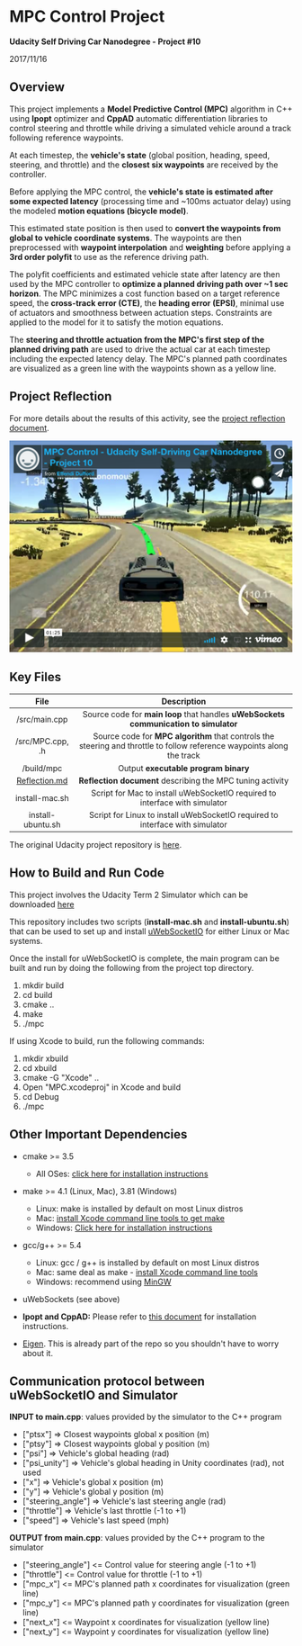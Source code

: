 # **MPC Control Project**

**Udacity Self Driving Car Nanodegree - Project #10**

2017/11/16

## Overview

This project implements a **Model Predictive Control (MPC)** algorithm in C++ using **Ipopt** optimizer and **CppAD** automatic differentiation libraries to control steering and throttle while driving a simulated vehicle around a track following reference waypoints.

At each timestep, the **vehicle's state** (global position, heading, speed, steering, and throttle) and the **closest six waypoints** are received by the controller.

Before applying the MPC control, the **vehicle's state is estimated after some expected latency** (processing time and ~100ms actuator delay) using the modeled **motion equations (bicycle model)**.

This estimated state position is then used to **convert the waypoints from global to vehicle coordinate systems**.  The waypoints are then preprocessed with **waypoint interpolation** and **weighting** before applying a **3rd order polyfit** to use as the reference driving path.

The polyfit coefficients and estimated vehicle state after latency are then used by the MPC controller to **optimize a planned driving path over ~1 sec horizon**.  The MPC minimizes a cost function based on a target reference speed, the **cross-track error (CTE)**, the **heading error (EPSI)**, minimal use of actuators and smoothness between actuation steps.  Constraints are applied to the model for it to satisfy the motion equations.

The **steering and throttle actuation from the MPC's first step of the planned driving path** are used to drive the actual car at each timestep including the expected latency delay.  The MPC's planned path coordinates are visualized as a green line with the waypoints shown as a yellow line.

## Project Reflection

For more details about the results of this activity, see the [project reflection document](Reflection.md).

[<img src="./images/MPC_video_screenshot.png" width="800">](https://vimeo.com/243175608)

## Key Files

| File              | Description                                                                                                    |
|:-----------------:|:--------------------------------------------------------------------------------------------------------------:|
| /src/main.cpp     | Source code for **main loop** that handles **uWebSockets communication to simulator**                          |
| /src/MPC.cpp, .h  | Source code for **MPC  algorithm** that controls the steering and throttle to follow reference waypoints along the track |
| /build/mpc        | Output **executable program binary**                                                                           |
| [Reflection.md](Reflection.md)     | **Reflection document** describing the MPC tuning activity                                                |
| install-mac.sh    | Script for Mac to install uWebSocketIO required to interface with simulator                                    |
| install-ubuntu.sh | Script for Linux to install uWebSocketIO required to interface with simulator                                  |

The original Udacity project repository is [here](https://github.com/udacity/CarND-MPC-Project).

## How to Build and Run Code

This project involves the Udacity Term 2 Simulator which can be downloaded [here](https://github.com/udacity/self-driving-car-sim/releases)

This repository includes two scripts (**install-mac.sh** and **install-ubuntu.sh**) that can be used to set up and install [uWebSocketIO](https://github.com/uWebSockets/uWebSockets) for either Linux or Mac systems.

Once the install for uWebSocketIO is complete, the main program can be built and run by doing the following from the project top directory.

1. mkdir build
2. cd build
3. cmake ..
4. make
5. ./mpc

If using Xcode to build, run the following commands:

1. mkdir xbuild
2. cd xbuild
3. cmake -G "Xcode" ..
4. Open "MPC.xcodeproj" in Xcode and build
5. cd Debug
6. ./mpc

## Other Important Dependencies

* cmake >= 3.5
  * All OSes: [click here for installation instructions](https://cmake.org/install/)

* make >= 4.1 (Linux, Mac), 3.81 (Windows)
  * Linux: make is installed by default on most Linux distros
  * Mac: [install Xcode command line tools to get make](https://developer.apple.com/xcode/features/)
  * Windows: [Click here for installation instructions](http://gnuwin32.sourceforge.net/packages/make.htm)

* gcc/g++ >= 5.4
  * Linux: gcc / g++ is installed by default on most Linux distros
  * Mac: same deal as make - [install Xcode command line tools](https://developer.apple.com/xcode/features/)
  * Windows: recommend using [MinGW](http://www.mingw.org/)

* uWebSockets (see above)

* **Ipopt and CppAD:** Please refer to [this document](https://github.com/udacity/CarND-MPC-Project/blob/master/install_Ipopt_CppAD.md) for installation instructions.

* [Eigen](http://eigen.tuxfamily.org/index.php?title=Main_Page). This is already part of the repo so you shouldn't have to worry about it.

## Communication protocol between uWebSocketIO and Simulator

**INPUT to main.cpp**: values provided by the simulator to the C++ program

* ["ptsx"] => Closest waypoints global x position (m)
* ["ptsy"] => Closest waypoints global y position (m)
* ["psi"] => Vehicle's global heading (rad)
* ["psi_unity"] => Vehicle's global heading in Unity coordinates (rad), not used
* ["x"] => Vehicle's global x position (m)
* ["y"] => Vehicle's global y position (m)
* ["steering_angle"] => Vehicle's last steering angle (rad)
* ["throttle"] => Vehicle's last throttle (-1 to +1)
* ["speed"] => Vehicle's last speed (mph)

**OUTPUT from main.cpp**: values provided by the C++ program to the simulator

* ["steering_angle"] <= Control value for steering angle (-1 to +1)
* ["throttle"] <= Control value for throttle (-1 to +1)
* ["mpc_x"] <= MPC's planned path x coordinates for visualization (green line)
* ["mpc_y"] <= MPC's planned path y coordinates for visualization (green line)
* ["next_x"] <= Waypoint x coordinates for visualization (yellow line)
* ["next_y"] <= Waypoint y coordinates for visualization (yellow line)
